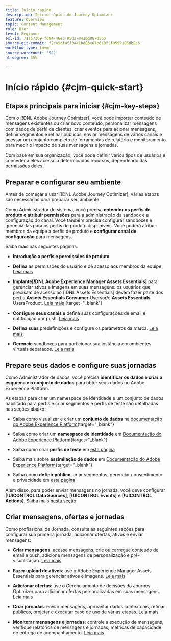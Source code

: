 ```yaml
---
title: Início rápido
description: Início rápido do Journey Optimizer
feature: Overview
topic: Content Management
role: User
level: Beginner
exl-id: 71ab7369-fd84-46eb-95d2-941bd887d565
source-git-commit: f2ca9df4ff3441bd85e07b618f2f0559106db9c5
workflow-type: tm+mt
source-wordcount: '522'
ht-degree: 35%

---
```


# Início rápido {#cjm-quick-start}

## Etapas principais para iniciar {#cjm-key-steps}

Com o [!DNL Adobe Journey Optimizer], você pode importar conteúdo de mensagens existentes ou criar novo conteúdo, personalizar mensagens com dados de perfil de clientes, criar eventos para acionar mensagens, definir segmentos e refinar públicos, enviar mensagens de vários canais e acessar um conjunto completo de ferramentas de relatório e monitoramento para medir o impacto de suas mensagens e jornadas.

Com base em sua organização, você pode definir vários tipos de usuários e conceder a eles acesso a determinados recursos, dependendo das permissões deles.

## Preparar e configurar seu ambiente

Antes de começar a usar [!DNL Adobe Journey Optimizer], várias etapas são necessárias para preparar seu ambiente.

Como Administrador do sistema, você precisa **entender os perfis de produto e atribuir permissões** para a administração da sandbox e a configuração do canal. Você também precisa configurar sandboxes e gerenciá-las para os perfis de produto disponíveis.
Você poderá atribuir membros da equipe a perfis de produto e **configurar canal de configuração** para mensagens.

Saiba mais nas seguintes páginas:

* **Introdução a perfis e permissões de produto**

* **Defina** as permissões do usuário e dê acesso aos membros da equipe. [Leia mais](../using/administration/permissions.md)

* **Implante[!DNL Adobe Experience Manager Assets Essentials]** para gerenciar ativos e imagens em suas mensagens: os usuários que precisam de acesso ao  [!DNL Assets Essentials] devem fazer parte dos perfis  **Assets Essentials Consumer** Usersor/e  **Assets Essentials** UsersProduct. [Leia mais](https://experienceleague.adobe.com/docs/experience-manager-assets-essentials/help/deploy-administer.html) {target=&quot;_blank&quot;}

* **Configure seus canais e** defina suas configurações de email e notificação por push. [Leia mais](../using/configuration/get-started-configuration.md)

* **Defina suas** predefinições e configure os parâmetros da marca. [Leia mais](../using/configuration/message-presets.md)

* **Gerencie** sandboxes para particionar sua instância em ambientes virtuais separados. [Leia mais](../using/administration/sandboxes.md)


## Prepare seus dados e configure suas jornadas

Como Administrador de dados, você precisa **identificar os dados e criar o esquema e o conjunto de dados** para obter seus dados no Adobe Experience Platform.

As etapas para criar um namespace de identidade e um conjunto de dados habilitado para perfis e criar segmentos e perfis de teste são detalhadas nas seções abaixo:

* Saiba como visualizar e criar um **conjunto de dados** na [documentação do Adobe Experience Platform](https://experienceleague.adobe.com/docs/experience-platform/catalog/datasets/user-guide.html?lang=pt-BR){target=&quot;_blank&quot;}

* Saiba como criar um **namespace de identidade** em [Documentação do Adobe Experience Platform](https://experienceleague.adobe.com/docs/experience-platform/identity/namespaces.html#manage-namespaces){target=&quot;_blank&quot;}

* Saiba como criar **perfis de teste** em [esta página](../using/building-journeys/creating-test-profiles.md)

* Saiba mais sobre **assimilação de dados** em [Documentação do Adobe Experience Platform](https://experienceleague.adobe.com/docs/experience-platform/ingestion/home.html?lang=pt-BR){target=&quot;_blank&quot;}

* Saiba como **definir público**, criar segmentos, gerenciar consentimento e privacidade em [esta página](../using/segment/about-segments.md)

Além disso, para poder enviar mensagens no jornada, você deve configurar **[!UICONTROL Data Sources]**, **[!UICONTROL Events]** e **[!UICONTROL Actions]**. Saiba mais [nesta seção](../using/configuration/about-data-sources-events-actions.md)

## Criar mensagens, ofertas e jornadas

Como profissional de Jornada, consulte as seguintes seções para configurar sua primeira jornada, adicionar ofertas, ativos e enviar mensagens:

* **Criar mensagens**: acesse mensagens, crie ou carregue conteúdo de email e push, adicione mensagens de personalização e pré-visualização. [Leia mais](create-message.md)

* **Fazer upload de ativos**: use o Adobe Experience Manager Assets Essentials para gerenciar ativos e imagens. [Leia mais](assets-essentials.md)

* **Adicionar ofertas**: use o Gerenciamento de decisões do Journey Optimizer para adicionar ofertas personalizadas em suas mensagens. [Leia mais](../using/offers/get-started/starting-offer-decisioning.md)

* **Criar jornadas**: enviar mensagens, aproveitar dados contextuais, refinar públicos, projetar e executar caso de uso de várias etapas. [Leia mais](building-journeys/journey.md)

* **Monitorar mensagens e jornadas**: controle a execução de mensagens, verifique relatórios de mensagens e jornadas, métricas de capacidade de entrega de acompanhamento. [Leia mais](message-monitoring.md)
